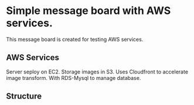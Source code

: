 # Simple message board with AWS services.

This message board is created for testing AWS services.

## AWS Services
Server seploy on EC2.
Storage images in S3.
Uses Cloudfront to accelerate image transform.
With RDS-Mysql to manage database.

## Structure
